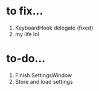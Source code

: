 # to fix...
1) KeyboardHook delegate (fixed)
2) my life lol

# to-do...
1) Finish SettingsWindow
2) Store and load settings

